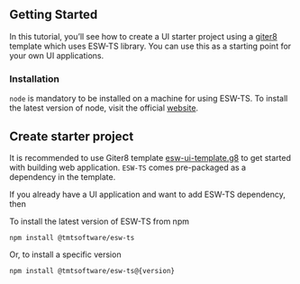 ## Getting Started

In this tutorial, you’ll see how to create a UI starter project using a [giter8](http://www.foundweekends.org/giter8/)
template which uses ESW-TS library. You can use this as a starting point for your own UI applications.

### Installation

`node` is mandatory to be installed on a machine for using ESW-TS. To install the latest version of node, visit the
official [website](https://nodejs.org/).

## Create starter project

It is recommended to use Giter8 template [esw-ui-template.g8](https://github.com/tmtsoftware/esw-ui-template.g8)
to get started with building web application. `ESW-TS` comes pre-packaged as a dependency in the template.

If you already have a UI application and want to add ESW-TS dependency, then

To install the latest version of ESW-TS from npm

`npm install @tmtsoftware/esw-ts`

Or, to install a specific version

`npm install @tmtsoftware/esw-ts@{version}`

